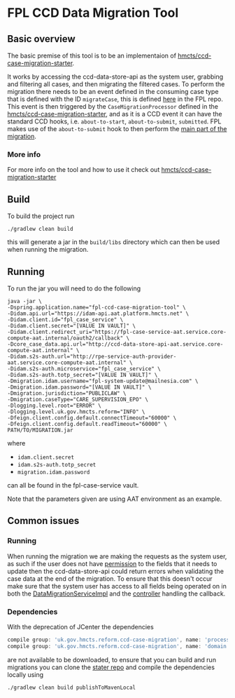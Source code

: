 # FPL CCD Data Migration Tool

## Basic overview

The basic premise of this tool is to be an implementaion of [hmcts/ccd-case-migration-starter](https://github.com/hmcts/ccd-case-migration-starter).

It works by accessing the ccd-data-store-api as the system user, grabbing and filtering all cases, and then migrating the filtered cases.
To perform the migration there needs to be an event defined in the consuming case type that is defined with the ID `migrateCase`, this is defined 
[here](https://github.com/hmcts/fpl-ccd-configuration/blob/bc67b4f1590e0d5999abad30819c8f5a7fc0e391/ccd-definition/CaseEvent/CareSupervision/MultiState.json#L5)
in the FPL repo.
This event is then triggered by the `CaseMigrationProcessor` defined in the [hmcts/ccd-case-migration-starter](https://github.com/hmcts/ccd-case-migration-starter), 
and as it is a CCD event it can have the standard CCD hooks, i.e. `about-to-start`, `about-to-submit`, `submitted`. FPL makes use of the `about-to-submit` hook to then perform the [main part of the migration](https://github.com/hmcts/fpl-ccd-configuration/blob/master/service/src/main/java/uk/gov/hmcts/reform/fpl/controllers/support/MigrateCaseController.java).

### More info

For more info on the tool and how to use it check out [hmcts/ccd-case-migration-starter](https://github.com/hmcts/ccd-case-migration-starter)

## Build

To build the project run

```shell
./gradlew clean build
```

this will generate a jar in the `build/libs` directory which can then be used when running the migration.

## Running

To run the jar you will need to do the following

```shell
java -jar \
-Dspring.application.name="fpl-ccd-case-migration-tool" \
-Didam.api.url="https://idam-api.aat.platform.hmcts.net" \
-Didam.client.id="fpl_case_service" \
-Didam.client.secret="[VALUE IN VAULT]" \
-Didam.client.redirect_uri="https://fpl-case-service-aat.service.core-compute-aat.internal/oauth2/callback" \
-Dcore_case_data.api.url="http://ccd-data-store-api-aat.service.core-compute-aat.internal" \
-Didam.s2s-auth.url="http://rpe-service-auth-provider-aat.service.core-compute-aat.internal" \
-Didam.s2s-auth.microservice="fpl_case_service" \
-Didam.s2s-auth.totp_secret="[VALUE IN VAULT]" \
-Dmigration.idam.username="fpl-system-update@mailnesia.com" \
-Dmigration.idam.password="[VALUE IN VAULT]" \
-Dmigration.jurisdiction="PUBLICLAW" \
-Dmigration.caseType="CARE_SUPERVISION_EPO" \
-Dlogging.level.root="ERROR" \
-Dlogging.level.uk.gov.hmcts.reform="INFO" \
-Dfeign.client.config.default.connectTimeout="60000" \
-Dfeign.client.config.default.readTimeout="60000" \
PATH/TO/MIGRATION.jar
```

where

- `idam.client.secret`
- `idam.s2s-auth.totp_secret`
- `migration.idam.password`

can all be found in the fpl-case-service vault.

Note that the parameters given are using AAT environment as an example.

## Common issues

### Running

When running the migration we are making the requests as the system user, as such if the user does not have
[permission](https://github.com/hmcts/fpl-ccd-configuration/blob/master/ccd-definition/AuthorisationCaseField/CareSupervision/system-update.json)
to the fields that it needs to update then the ccd-data-store-api could return errors when validating the case data at
the end of the migration. To ensure that this doesn't occur make sure that the system user has access to all fields
being operated on in both the
[DataMigrationServiceImpl](src/main/java/uk/gov/hmcts/reform/migration/service/DataMigrationServiceImpl.java)
and the
[controller](https://github.com/hmcts/fpl-ccd-configuration/blob/master/service/src/main/java/uk/gov/hmcts/reform/fpl/controllers/support/MigrateCaseController.java)
handling the callback.

### Dependencies

With the deprecation of JCenter the dependencies

```groovy
compile group: 'uk.gov.hmcts.reform.ccd-case-migration', name: 'processor', version: '3.0.0'
compile group: 'uk.gov.hmcts.reform.ccd-case-migration', name: 'domain', version: '3.0.0'
```

are not available to be downloaded, to ensure that you can build and run migrations you can clone
the [stater repo](https://github.com/hmcts/ccd-case-migration-starter) and compile the dependencies locally using

```shell
./gradlew clean build publishToMavenLocal
```
